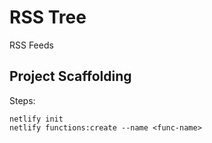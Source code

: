 # RSS Tree

RSS Feeds

## Project Scaffolding

Steps:

```
netlify init
netlify functions:create --name <func-name>
```
